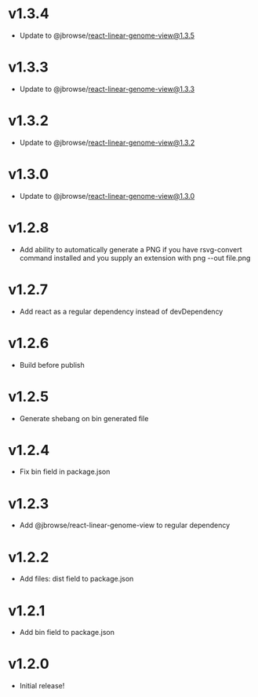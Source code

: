 # v1.3.4

- Update to @jbrowse/react-linear-genome-view@1.3.5

# v1.3.3

- Update to @jbrowse/react-linear-genome-view@1.3.3

# v1.3.2

- Update to @jbrowse/react-linear-genome-view@1.3.2

# v1.3.0

- Update to @jbrowse/react-linear-genome-view@1.3.0

# v1.2.8

- Add ability to automatically generate a PNG if you have rsvg-convert command installed and you supply an extension with png --out file.png

# v1.2.7

- Add react as a regular dependency instead of devDependency

# v1.2.6

- Build before publish

# v1.2.5

- Generate shebang on bin generated file

# v1.2.4

- Fix bin field in package.json

# v1.2.3

- Add @jbrowse/react-linear-genome-view to regular dependency

# v1.2.2

- Add files: dist field to package.json

# v1.2.1

- Add bin field to package.json

# v1.2.0

- Initial release!
